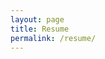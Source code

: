 ```yaml
---
layout: page
title: Resume
permalink: /resume/
---
```


<object data="/assets/pdf/Resume_Laurence_Palmer.pdf" width="800" height="1000" type='application/pdf'></object>